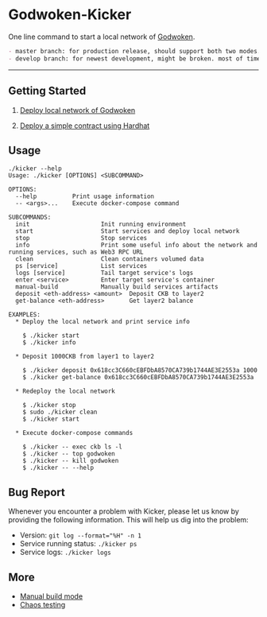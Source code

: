 # Godwoken-Kicker

One line command to start a local network of [Godwoken](https://github.com/nervosnetwork/godwoken).

```md
- master branch: for production release, should support both two modes.
- develop branch: for newest development, might be broken. most of time, only support custom-mode.
```

----

## Getting Started

1. [Deploy local network of Godwoken](./docs/kicker-start.md)

2. [Deploy a simple contract using Hardhat](./docs/hardhat-simple-project.md)


## Usage

```
./kicker --help
Usage: ./kicker [OPTIONS] <SUBCOMMAND>

OPTIONS:
  --help          Print usage information
  -- <args>...    Execute docker-compose command

SUBCOMMANDS:
  init                    Init running environment
  start                   Start services and deploy local network
  stop                    Stop services
  info                    Print some useful info about the network and running services, such as Web3 RPC URL
  clean                   Clean containers volumed data
  ps [service]            List services
  logs [service]          Tail target service's logs
  enter <service>         Enter target service's container
  manual-build            Manually build services artifacts
  deposit <eth-address> <amount>  Deposit CKB to layer2
  get-balance <eth-address>       Get layer2 balance

EXAMPLES:
  * Deploy the local network and print service info

    $ ./kicker start
    $ ./kicker info

  * Deposit 1000CKB from layer1 to layer2

    $ ./kicker deposit 0x618cc3C660cEBFDbA8570CA739b1744AE3E2553a 1000
    $ ./kicker get-balance 0x618cc3C660cEBFDbA8570CA739b1744AE3E2553a

  * Redeploy the local network

    $ ./kicker stop
    $ sudo ./kicker clean
    $ ./kicker start

  * Execute docker-compose commands

    $ ./kicker -- exec ckb ls -l
    $ ./kicker -- top godwoken
    $ ./kicker -- kill godwoken
    $ ./kicker -- --help
```

## Bug Report

Whenever you encounter a problem with Kicker, please let us know by providing the following information. This will help us dig into the problem:

- Version: `git log --format="%H" -n 1`
- Service running status: `./kicker ps`
- Service logs: `./kicker logs`

## More

* [Manual build mode](docs/manual-build.md)
* [Chaos testing](docs/chaos-test.md)
